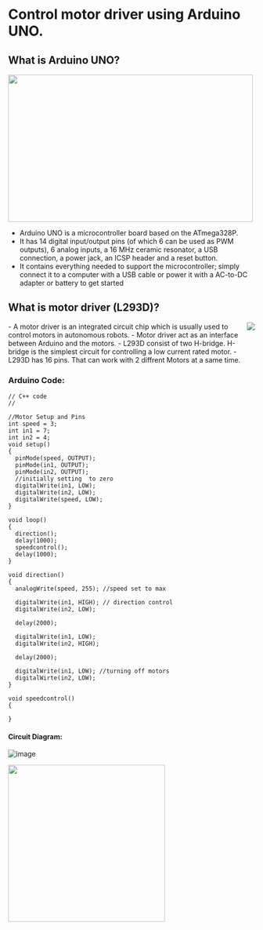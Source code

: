 # Control motor driver using Arduino UNO.
## What is Arduino UNO?
<img src ="https://user-images.githubusercontent.com/100958162/168890151-7cce3785-7166-4b5d-afaf-799c8aa38b9b.png" width = 500 height = 300 />

- Arduino UNO is a microcontroller board based on the ATmega328P. 
- It has 14 digital input/output pins (of which 6 can be used as PWM outputs), 6 analog inputs, a 16 MHz ceramic resonator, a USB connection, a power jack, an ICSP header and a reset button. 
- It contains everything needed to support the microcontroller; simply connect it to a computer with a USB cable or power it with a AC-to-DC adapter or battery to get started

## What is motor driver (L293D)?
<img src ="https://user-images.githubusercontent.com/100958162/168889712-939a1fb1-07a3-41f7-9b89-4394d479ab70.png" align = "right" />
- A motor driver is an integrated circuit chip which is usually used to control motors in autonomous robots. 
- Motor driver act as an interface between Arduino and the motors.
- L293D consist of two H-bridge. H-bridge is the simplest circuit for controlling a low current rated motor. 
- L293D has 16 pins. That can work with 2 diffrent Motors at a same time.

### Arduino Code:
```
// C++ code
//

//Motor Setup and Pins
int speed = 3;
int in1 = 7;
int in2 = 4;
void setup()
{
  pinMode(speed, OUTPUT);
  pinMode(in1, OUTPUT);
  pinMode(in2, OUTPUT);
  //initially setting  to zero
  digitalWrite(in1, LOW);
  digitalWrite(in2, LOW);
  digitalWrite(speed, LOW);
}

void loop()
{
  direction();
  delay(1000);
  speedcontrol();
  delay(1000);
}

void direction()
{
  analogWrite(speed, 255); //speed set to max
  
  digitalWrite(in1, HIGH); // direction control 
  digitalWrite(in2, LOW);
  
  delay(2000);
  
  digitalWrite(in1, LOW);
  digitalWrite(in2, HIGH);
  
  delay(2000);
  
  digitalWrite(in1, LOW); //turning off motors
  digitalWirte(in2, LOW);
}

void speedcontrol()
{
  
}
```
#### Circuit Diagram:
![image](https://user-images.githubusercontent.com/100958162/168897504-697e5e59-ec7b-4488-9f3a-1f2f04b5ca48.png)
 
<a href = "https://www.tinkercad.com/things/41rtsIpefzh"> <img src ="https://img.shields.io/badge/Thinkercad%20File-Motor%20Driver%20Control%20-brightgreen" width = 320 align = center> </a>
